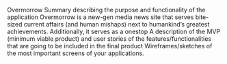 Overmorrow
Summary describing the purpose and functionality of the application
Overmorrow is a new-gen media news site that serves bite-sized current affairs (and human mishaps) next to humankind’s greatest achievements. Additionally, it serves as a onestop 
A description of the MVP (minimum viable product) and user stories of the features/functionalities that are going to be included in the final product
Wireframes/sketches of the most important screens of your applications.
